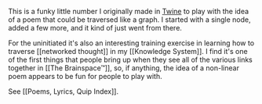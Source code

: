 This is a funky little number I originally made in [Twine](https://twinery.org/) to play with the idea of a poem that could be traversed like a graph. I started with a single node, added a few more, and it kind of just went from there.

For the uninitiated it's also an interesting training exercise in learning how to traverse [[networked thought]] in my [[Knowledge System]]. I find it's one of the first things that people bring up when they see all of the various links together in [[The Brainspace™]], so, if anything, the idea of a non-linear poem appears to be fun for people to play with.

See [[Poems, Lyrics, Quip Index]].